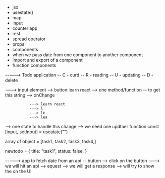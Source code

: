 - jsx
- usestate()
- map
- input
- counter app
- rest
- spread operator
- props
- components
- when we pass date from one component to another component
- import and export of a component
- function components

-----> Todo application
 -- C - curd
 -- R - reading
 -- U - updating
 -- D - delete


 ---> 
 input element --> button
 learn react --> one method/function -- to get this string --> onChange

               ---> learn react
               ---> l
               ---> le
               ---> lea

 --> one state to handle this change
 --> we need one updtaer function
 const [input, setInput] = useatate("")


 array of object = [task1,
 task2,
 task3,
 task4,]

 newtodo = {
     title: "task1",
     status: false,
 }


 -----> app to fetch date from an api
      -- button --> click on the button ---> we will hit an api
      --> equest --> we will get a response
      --> will try to show the on the UI
